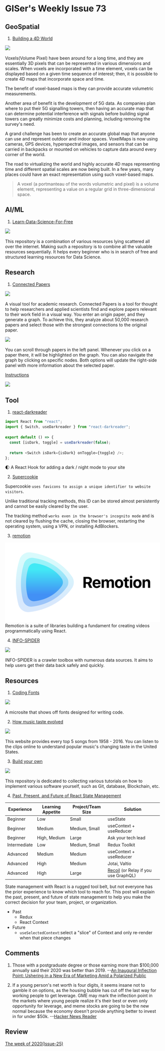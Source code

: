 # GISer's Weekly Issue 73

## GeoSpatial

1. [Building a 4D World](https://www.gislounge.com/building-a-4d-world/)

![](https://cdn.shortpixel.ai/client/to_avif,q_lossy,ret_img,w_1200/https://www.gislounge.com/wp-content/uploads/2021/02/Voxelmaps-Vector-Lane-Model.jpg)

Voxels(Volume Pixel) have been around for a long time, and they are essentially 3D pixels that can be represented in various dimensions and scales. When voxels are incorporated with a time element, voxels can be displayed based on a given time sequence of interest; then, it is possible to create 4D maps that incorporate space and time.

The benefit of voxel-based maps is they can provide accurate volumetric measurements.

Another area of benefit is the development of 5G data. As companies plan where to put their 5G signalling towers, then having an accurate map that can determine potential interference with signals before building signal towers can greatly minimize costs and planning, including removing the survey's need.

A grand challenge has been to create an accurate global map that anyone can use and represent outdoor and indoor spaces. VoxelMaps is now using cameras, GPS devices, hyperspectral images, and sensors that can be carried in backpacks or mounted on vehicles to capture data around every corner of the world.

The road to virtualizing the world and highly accurate 4D maps representing time and different spatial scales are now being built. In a few years, many places could have an exact representation using such voxel-based maps.

> A voxel (a portmanteau of the words volumetric and pixel) is a volume element, representing a value on a regular grid in three-dimensional space.

## AI/ML

1. [Learn-Data-Science-For-Free](https://github.com/therealsreehari/Learn-Data-Science-For-Free)

![](https://camo.githubusercontent.com/b6482a1fcf61b0f1b479c9f129b00e09ffb100026db15502b351b083f4f5fd3f/687474703a2f2f6e6972766163616e612e636f6d2f74686f75676874732f77702d636f6e74656e742f75706c6f6164732f323031332f30372f526f6164546f44617461536369656e74697374312e706e67)

This repository is a combination of various resources lying scattered all over the internet. Making such a repository is to combine all the valuable resources sequentially. It helps every beginner who is in search of free and structured learning resources for Data Science.

## Research

1. [Connected Papers](https://www.connectedpapers.com/)

![](https://nesslabs.com/wp-content/uploads/2020/10/connected-papers-2-1024x601.png)

A visual tool for academic research. Connected Papers is a tool for thought to help researchers and applied scientists find and explore papers relevant to their work field in a visual way. You enter an origin paper, and they generate a graph. To achieve this, they analyze about 50,000 research papers and select those with the strongest connections to the original paper.

![](https://nesslabs.com/wp-content/uploads/2020/10/connected-papers-3-1024x603.png)

You can scroll through papers in the left panel. Whenever you click on a paper there, it will be highlighted on the graph. You can also navigate the graph by clicking on specific nodes. Both options will update the right-side panel with more information about the selected paper.

[Instructions](https://nesslabs.com/connected-papers)

![](https://image.slidesharecdn.com/connected-paper-140220073042-phpapp02/95/connected-paper-3-638.jpg?cb=1393231690)

## Tool

1. [react-darkreader](https://github.com/Turkyden/react-darkreader)

```js
import React from "react";
import { Switch, useDarkreader } from "react-darkreader";

export default () => {
  const [isDark, toggle] = useDarkreader(false);

  return <Switch isDark={isDark} onToggle={toggle} />;
};
```

🌓 A React Hook for adding a dark / night mode to your site

2. [Supercookie](https://github.com/jonasstrehle/supercookie)

Supercookie `uses favicons to assign a unique identifier to website visitors`.

Unlike traditional tracking methods, this ID can be stored almost persistently and cannot be easily cleared by the user.

The tracking method `works even in the browser's incognito mode` and is not cleared by flushing the cache, closing the browser, restarting the operating system, using a VPN, or installing AdBlockers.

3. [remotion](https://github.com/JonnyBurger/remotion)

![Create videos programmatically in React](https://github.com/JonnyBurger/remotion-logo/raw/main/withtitle/element-0.png)
Remotion is a suite of libraries building a fundament for creating videos programmatically using React.

4. [INFO-SPIDER](https://github.com/kangvcar/InfoSpider/blob/master/README_EN.md)

![](https://camo.githubusercontent.com/fb51d1e286bc13e2292d9f7e78a7dc5c40870c700f0c17abf431257e84ced52d/68747470733a2f2f692e6c6f6c692e6e65742f323032302f31302f32302f534b4f64465a7056596f344c7667542e706e67)

INFO-SPIDER is a crawler toolbox with numerous data sources. It aims to help users get their data back safely and quickly.

## Resources

1. [Coding Fonts](https://github.com/chriscoyier/coding-fonts)

![](https://camo.githubusercontent.com/15799db5dc0d86e4fd50582be7cdb4c92dd1e625e6e82bc8455c67fe1975c768/68747470733a2f2f7777772e77616e67626173652e636f6d2f626c6f67696d672f61737365742f3230323130322f6267323032313032303332302e6a7067)

A microsite that shows off fonts designed for writing code.

2. [How music taste evolved](https://pudding.cool/2017/03/music-history/index.html)

![](https://camo.githubusercontent.com/ffb64abef09dc137a000e916fb7206c0a1baa0fd087f6b453d0ab9c05aace230/68747470733a2f2f7777772e77616e67626173652e636f6d2f626c6f67696d672f61737365742f3230323130312f6267323032313031333130352e6a7067)

This website provides every top 5 songs from 1958 - 2016. You can listen to the clips online to understand popular music's changing taste in the United States.

3. [Build your own](https://github.com/danistefanovic/build-your-own-x)

![](https://github.com/danistefanovic/build-your-own-x/blob/master/feynman.png)

This repository is dedicated to collecting various tutorials on how to implement various software yourself, such as Git, database, Blockchain, etc.

4. [Past, Present, and Future of React State Management](https://leerob.io/blog/react-state-management)

| Experience   | Learning Appetite | Project/Team Size | Solution                                                                               |
| ------------ | ----------------- | ----------------- | -------------------------------------------------------------------------------------- |
| Beginner     | Low               | Small             | useState                                                                               |
| Beginner     | Medium            | Medium, Small     | useContext + useReducer                                                                |
| Beginner     | High, Medium      | Large             | Ask your tech lead                                                                     |
| Intermediate | Low               | Medium, Small     | Redux Toolkit                                                                          |
| Advanced     | Medium            | Medium            | useContext + useReducer                                                                |
| Advanced     | High              | Medium            | Jotai, Valtio                                                                          |
| Advanced     | High              | Large             | [Recoil](https://github.com/facebookexperimental/Recoil) (or Relay if you use GraphQL) |

State management with React is a rugged tool belt, but not everyone has the prior experience to know which tool to reach for. This post will explain the past, present, and future of state management to help you make the correct decision for your team, project, or organization.

- Past
  - Redux
  - React Context
- Future
  - `useSelectedContext`:select a "slice" of Context and only re-render when that piece changes

## Comments

1.  Those with a postgraduate degree or those earning more than $100,000 annually said their 2020 was better than 2019.
    --[An Inaugural Inflection Point: Ushering in a New Era of Marketing Amid a Polarized Public](https://morningconsult.com/2021/01/19/an-inaugural-inflection-point-ushering-in-a-new-era-of-marketing-amid-a-polarized-public/)

2.  If a young person's net worth is four digits, it seems insane not to gamble it on options, as the housing bubble has cut off the last way for working people to get leverage. GME may mark the inflection point in the markets where young people realize it's their best or even only opportunity for leverage, and meme stocks are going to be the new normal because the economy doesn't provide anything better to invest in for under $50k.
    --[Hacker News Reader](https://news.ycombinator.com/item?id=25979958)

## Review

[The week of 2020(Issue-25)](https://github.com/lkcozy/weekly/blob/master/docs/2020/issue-25.md)
